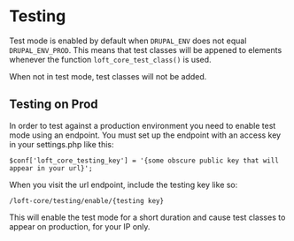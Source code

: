 # Testing

Test mode is enabled by default when `DRUPAL_ENV` does not equal `DRUPAL_ENV_PROD`.  This means that test classes will be appened to elements whenever the function `loft_core_test_class()` is used.

When not in test mode, test classes will not be added.

## Testing on Prod

In order to test against a production environment you need to enable test mode using an endpoint.  You must set up the endpoint with an access key in your settings.php like this:

    $conf['loft_core_testing_key'] = '{some obscure public key that will appear in your url}';

When you visit the url endpoint, include the testing key like so:

    /loft-core/testing/enable/{testing key}
    
This will enable the test mode for a short duration and cause test classes to appear on production, for your IP only.
